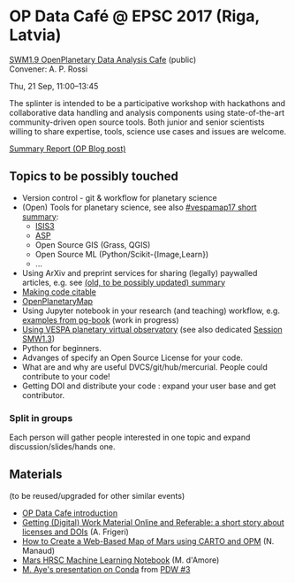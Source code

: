 # OP Data Café @ EPSC 2017 (Riga, Latvia)

[SWM1.9 OpenPlanetary Data Analysis Cafe](http://meetingorganizer.copernicus.org/EPSC2017/session/26867) (public)  
Convener: A. P. Rossi

Thu, 21 Sep, 11:00–13:45

The splinter is intended to be a participative workshop with hackathons and collaborative data handling and analysis components using state-of-the-art community-driven open source tools. Both junior and senior scientists willing to share expertise, tools, science use cases and issues are welcome.

[Summary Report (OP Blog post)](https://medium.com/openplanetary/openplanetary-data-caf%C3%A9-at-epsc-2017-95d4cf90cdd8)

## Topics to be possibly touched
* Version control - git & workflow for planetary science
* (Open) Tools for planetary science, see also [#vespamap17 short summary](https://aprossi.github.io/vespamap17tools/):
  * [ISIS3](https://isis.astrogeology.usgs.gov)
  * [ASP](https://ti.arc.nasa.gov/tech/asr/intelligent-robotics/ngt/stereo/)
  * Open Source GIS (Grass, QGIS)
  * Open Source ML (Python/Scikit-{Image,Learn})
  * ...
* Using ArXiv and preprint services for sharing (legally) paywalled articles, e.g. see [(old, to be possibly updated) summary](http://openplanetary.co/blog/science/publishing-tips.html)
* [Making code citable](https://guides.github.com/activities/citable-code/)
* [OpenPlanetaryMap](http://openplanetarymap.org/)
* Using Jupyter notebook in your research (and teaching) workflow, e.g. [examples from pg-book](https://github.com/openplanetary/planetarygeology-book) (work in progress)
* [Using VESPA planetary virtual observatory](https://github.com/epn-vespa/vespamap17-hackathon) (see also dedicated [Session SMW1.3](http://meetingorganizer.copernicus.org/EPSC2017/session/26317))
* Python for beginners.
* Advanges of specify an Open Source License for your code.
* What are and why are useful DVCS/git/hub/mercurial. People could contribute to your code!
* Getting DOI and distribute your code : expand your user base and get contributor.

### Split in groups

Each person will gather people interested in one topic and expand discussion/slides/hands one.

## Materials

(to be reused/upgraded for  other similar events)

* [OP Data Cafe introduction](./op-data-cafe-intro.pdf)
* [Getting (Digital) Work Material Online and Referable: a short story about licenses and DOIs](./2017_FRIGERI-citing_digital_data.pdf) (A. Frigeri)
* [How to Create a Web-Based Map of Mars using CARTO and OPM](https://github.com/openplanetary/opm/wiki/How-to-Create-Your-Own-Map) (N. Manaud)
* [Mars HRSC Machine Learning Notebook](./mars_hrsc_machine_learning.ipynb) (M. d'Amore)
* [M. Aye's presentation on Conda](./conda_talk.pdf) from [PDW #3](https://www.hou.usra.edu/meetings/planetdata2017/)
